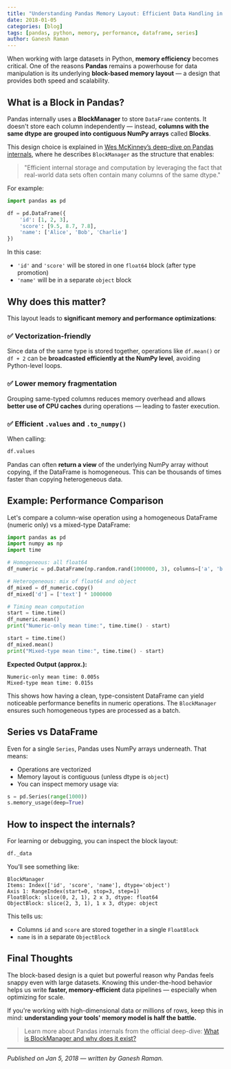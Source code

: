 ```yaml
---
title: "Understanding Pandas Memory Layout: Efficient Data Handling in Python"
date: 2018-01-05
categories: [blog]
tags: [pandas, python, memory, performance, dataframe, series]
author: Ganesh Raman
---
```


When working with large datasets in Python, **memory efficiency** becomes critical. One of the reasons **Pandas** remains a powerhouse for data manipulation is its underlying **block-based memory layout** — a design that provides both speed and scalability.

## What is a Block in Pandas?

Pandas internally uses a **BlockManager** to store `DataFrame` contents. It doesn't store each column independently — instead, **columns with the same dtype are grouped into contiguous NumPy arrays** called **Blocks**.

This design choice is explained in [Wes McKinney’s deep-dive on Pandas internals](https://github.com/wesm/pandas2/blob/master/source/internal-architecture.rst#what-is-blockmanager-and-why-does-it-exist), where he describes `BlockManager` as the structure that enables:

> "Efficient internal storage and computation by leveraging the fact that real-world data sets often contain many columns of the same dtype."

For example:

```python
import pandas as pd

df = pd.DataFrame({
    'id': [1, 2, 3],
    'score': [9.5, 8.7, 7.8],
    'name': ['Alice', 'Bob', 'Charlie']
})
```

In this case:

* `'id'` and `'score'` will be stored in one `float64` block (after type promotion)
* `'name'` will be in a separate `object` block

## Why does this matter?

This layout leads to **significant memory and performance optimizations**:

### ✅ Vectorization-friendly

Since data of the same type is stored together, operations like `df.mean()` or `df + 2` can be **broadcasted efficiently at the NumPy level**, avoiding Python-level loops.

### ✅ Lower memory fragmentation

Grouping same-typed columns reduces memory overhead and allows **better use of CPU caches** during operations — leading to faster execution.

### ✅ Efficient `.values` and `.to_numpy()`

When calling:

```python
df.values
```

Pandas can often **return a view** of the underlying NumPy array without copying, if the DataFrame is homogeneous. This can be thousands of times faster than copying heterogeneous data.

## Example: Performance Comparison

Let's compare a column-wise operation using a homogeneous DataFrame (numeric only) vs a mixed-type DataFrame:

```python
import pandas as pd
import numpy as np
import time

# Homogeneous: all float64
df_numeric = pd.DataFrame(np.random.rand(1000000, 3), columns=['a', 'b', 'c'])

# Heterogeneous: mix of float64 and object
df_mixed = df_numeric.copy()
df_mixed['d'] = ['text'] * 1000000

# Timing mean computation
start = time.time()
df_numeric.mean()
print("Numeric-only mean time:", time.time() - start)

start = time.time()
df_mixed.mean()
print("Mixed-type mean time:", time.time() - start)
```

**Expected Output (approx.):**

```
Numeric-only mean time: 0.005s
Mixed-type mean time: 0.015s
```

This shows how having a clean, type-consistent DataFrame can yield noticeable performance benefits in numeric operations. The `BlockManager` ensures such homogeneous types are processed as a batch.

## Series vs DataFrame

Even for a single `Series`, Pandas uses NumPy arrays underneath. That means:

* Operations are vectorized
* Memory layout is contiguous (unless dtype is `object`)
* You can inspect memory usage via:

```python
s = pd.Series(range(1000))
s.memory_usage(deep=True)
```

## How to inspect the internals?

For learning or debugging, you can inspect the block layout:

```python
df._data
```

You’ll see something like:

```
BlockManager
Items: Index(['id', 'score', 'name'], dtype='object')
Axis 1: RangeIndex(start=0, stop=3, step=1)
FloatBlock: slice(0, 2, 1), 2 x 3, dtype: float64
ObjectBlock: slice(2, 3, 1), 1 x 3, dtype: object
```

This tells us:

* Columns `id` and `score` are stored together in a single `FloatBlock`
* `name` is in a separate `ObjectBlock`

## Final Thoughts

The block-based design is a quiet but powerful reason why Pandas feels snappy even with large datasets. Knowing this under-the-hood behavior helps us write **faster, memory-efficient** data pipelines — especially when optimizing for scale.

If you're working with high-dimensional data or millions of rows, keep this in mind: **understanding your tools' memory model is half the battle.**

> Learn more about Pandas internals from the official deep-dive: [What is BlockManager and why does it exist?](https://github.com/wesm/pandas2/blob/master/source/internal-architecture.rst#what-is-blockmanager-and-why-does-it-exist)

---

*Published on Jan 5, 2018 — written by Ganesh Raman.*
